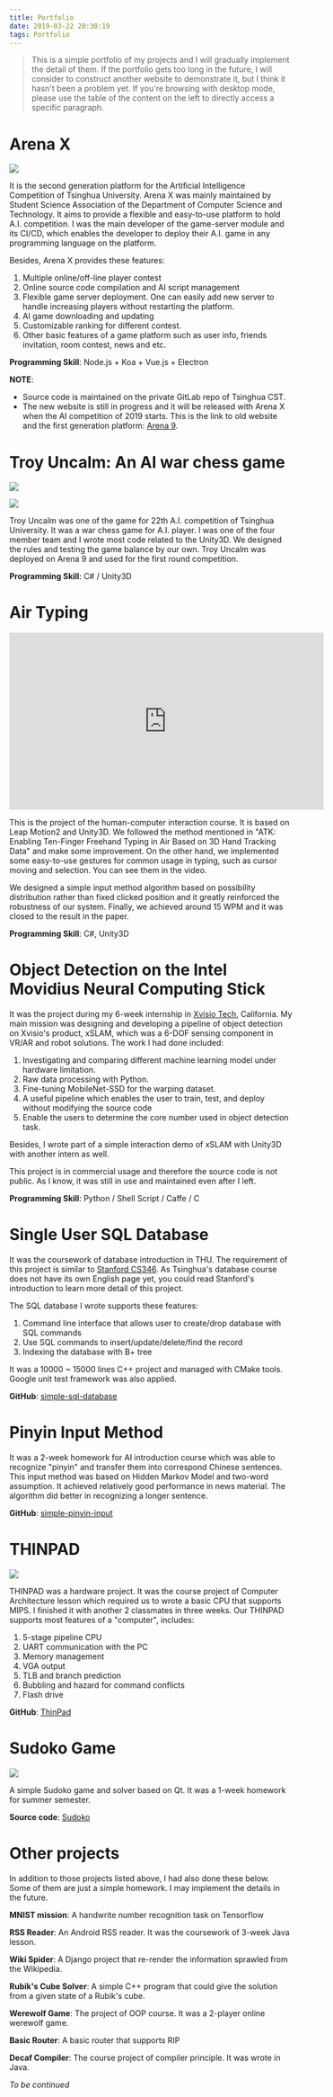 ```yaml
---
title: Portfolio
date: 2019-03-22 20:30:19
tags: Portfolio
---
```


> This is a simple portfolio of my projects and I will gradually implement the detail of them. If the portfolio gets too long in the future, I will consider to construct another website to demonstrate it, but I think it hasn't been a problem yet. If you're browsing with desktop mode, please use the table of the content on the left to directly access a specific paragraph.

# Arena X

![](Portfolio/Arena9.png)

It is the second generation platform for the Artificial Intelligence Competition of Tsinghua University. Arena X was mainly maintained by Student Science Association of the Department of Computer Science and Technology. It aims to provide a flexible and easy-to-use platform to hold A.I. competition. I was the main developer of the game-server module and its CI/CD, which enables the developer to deploy their A.I. game in any programming language on the platform.

Besides, Arena X provides these features:

1. Multiple online/off-line player contest
2. Online source code compilation and AI script management
3. Flexible game server deployment. One can easily add new server to handle increasing players without restarting the platform.
4. AI game downloading and updating
5. Customizable ranking for different contest.
6. Other basic features of a game platform such as user info, friends invitation, room contest, news and etc.

**Programming Skill**: Node.js + Koa + Vue.js + Electron

**NOTE**:

* Source code is maintained on the private GitLab repo of Tsinghua CST.
* The new website is still in progress and it will be released with Arena X when the AI competition of 2019 starts. This is the link to old website and the first generation platform: [Arena 9](https://arena.net9.org/).

# Troy Uncalm: An AI war chess game

![](Portfolio/troy_1.jpg)

![](Portfolio/troy_2.jpg)

Troy Uncalm was one of the game for 22th A.I. competition of Tsinghua University. It was a war chess game for A.I. player. I was one of the four member team and I wrote most code related to the Unity3D. We designed the rules and testing the game balance by our own. Troy Uncalm was deployed on Arena 9 and used for the first round competition.

**Programming Skill**: C# / Unity3D

# Air Typing

<iframe width="560" height="315" src="https://www.youtube.com/embed/cSZycJAUFfo" frameborder="0" allow="accelerometer; autoplay; encrypted-media; gyroscope; picture-in-picture" allowfullscreen></iframe>

This is the project of the human-computer interaction course. It is based on Leap Motion2 and Unity3D. We followed the method mentioned in "ATK: Enabling Ten-Finger Freehand Typing in Air Based on 3D Hand Tracking Data" and make some improvement. On the other hand, we implemented some easy-to-use gestures for common usage in typing, such as cursor moving and selection. You can see them in the video. 

We designed a simple input method algorithm based on possibility distribution rather than fixed clicked position and it greatly reinforced the robustness of our system. Finally, we achieved around 15 WPM and it was closed to the result in the paper.

**Programming Skill**:  C#, Unity3D

# Object Detection on the Intel Movidius Neural Computing Stick

It was the project during my 6-week internship in [Xvisio Tech](http://xvisio.org/), California. My main mission was designing and developing a pipeline of object detection on Xvisio's product, xSLAM, which was a 6-DOF sensing component in VR/AR and robot solutions. The work I had done included:

1. Investigating and comparing different machine learning model under hardware limitation.
2. Raw data processing with Python.
3. Fine-tuning MobileNet-SSD for the warping dataset.
4. A useful pipeline which enables the user to train, test, and deploy without modifying the source code
5. Enable the users to determine the core number used in object detection task. 

Besides, I wrote part of a simple interaction demo of xSLAM with Unity3D with another intern as well.

This project is in commercial usage and therefore the source code is not public. As I know, it was still in use and maintained even after I left.

**Programming Skill**: Python / Shell Script / Caffe / C

# Single User SQL Database

It was the coursework of database introduction in THU. The requirement of this project is similar to [Stanford CS346](https://web.stanford.edu/class/cs346/2015/redbase-rm.html#intro). As Tsinghua's database course does not have its own English page yet, you could read Stanford's introduction to learn more detail of this project.

The SQL database I wrote supports these features:

1. Command line interface that allows user to create/drop database with SQL commands
2. Use SQL commands to insert/update/delete/find the record
3. Indexing the database with B+ tree

It was a 10000 ~ 15000 lines C++ project and managed with CMake tools. Google unit test framework was also applied.

**GitHub**: [simple-sql-database](https://github.com/AlexFxw/simeple-sql-database)

# Pinyin Input Method

It was a 2-week homework for AI introduction course which was able to recognize "pinyin" and transfer them into correspond Chinese sentences. This input method was based on Hidden Markov Model and two-word assumption. It achieved relatively good performance in news material. The algorithm did better in recognizing a longer sentence.

**GitHub**: [simple-pinyin-input](https://github.com/AlexFxw/simple-pinyin-input)

# THINPAD

![](Portfolio/thinpad.jpg)

THINPAD was a hardware project. It was the course project of Computer Architecture lesson which required us to wrote a basic CPU that supports MIPS. I finished it with another 2 classmates in three weeks. Our THINPAD supports most features of a "computer", includes:

1. 5-stage pipeline CPU
2. UART communication with the PC
3. Memory management
4. VGA output
5. TLB and branch prediction
6. Bubbling and hazard for command conflicts
7. Flash drive

**GitHub**: [ThinPad](https://github.com/AlexFxw/THUCS_ThinPad)

# Sudoko Game

![](Portfolio/Sudoko.jpg)

A simple Sudoko game and solver based on Qt. It was a 1-week homework for summer semester. 

**Source code**: [Sudoko](https://github.com/AlexFxw/SudukoGame)

# Other projects

In addition to those projects listed above, I had also done these below. Some of them are just a simple homework. I may implement the details in the future.

**MNIST mission**: A handwrite number recognition task on Tensorflow

**RSS Reader**: An Android RSS reader. It was the coursework of 3-week Java lesson.

**Wiki Spider**: A Django project that re-render the information sprawled from the Wikipedia.

**Rubik's Cube Solver**: A simple C++ program that could give the solution from a given state of a Rubik's cube.

**Werewolf Game**: The project of OOP course. It was a 2-player online werewolf game.

**Basic Router**: A basic router that supports RIP

**Decaf Compiler**: The course project of compiler principle. It was wrote in Java.



*To be continued*